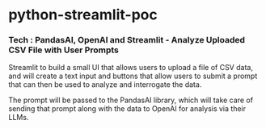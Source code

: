 # python-streamlit-poc
<h3>Tech : PandasAI, OpenAI and Streamlit - Analyze Uploaded CSV File with User Prompts</h3>

Streamlit to build a small UI that allows users to upload a file of CSV data, and will create a text input and buttons that allow users to submit a prompt that can then be used to analyze and interrogate the data.


The prompt will be passed to the PandasAI library, which will take care of sending that prompt along with the data to OpenAI for analysis via their LLMs.


